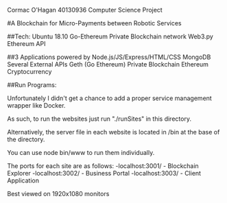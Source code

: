 Cormac O'Hagan
40130936
Computer Science Project

#A Blockchain for Micro-Payments between Robotic Services


##Tech:
Ubuntu 18.10
Go-Ethereum Private Blockchain network
Web3.py Ethereum API

##3 Applications powered by 
Node.js/JS/Express/HTML/CSS
MongoDB
Several External APIs
Geth (Go Ethereum) Private Blockchain
Ethereum Cryptocurrency


##Run Programs:

Unfortunately I didn't get a chance to add a proper service management wrapper like Docker.

As such, to run the websites just run "./runSites" in this directory.

Alternatively, the server file in each website is located in /bin at the base of the directory.

You can use node bin/www to run them individually.

The ports for each site are as follows:
-localhost:3001/ - Blockchain Explorer
-localhost:3002/ - Business Portal
-localhost:3003/ - Client Application

Best viewed on 1920x1080 monitors
